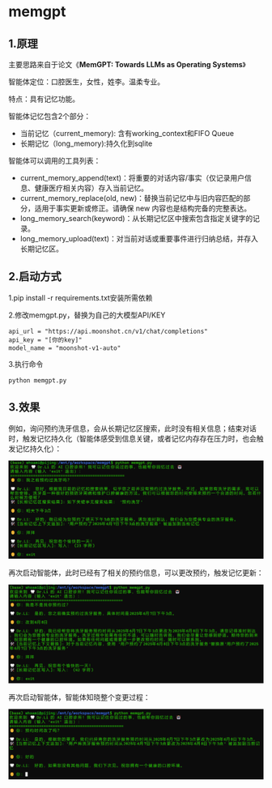 # memgpt

## 1.原理

主要思路来自于论文《**MemGPT: Towards LLMs as Operating Systems**》

智能体定位：口腔医生，女性，姓李。温柔专业。

特点：具有记忆功能。

智能体记忆包含2个部分：

- 当前记忆（current_memory): 含有working_context和FIFO Queue
- 长期记忆（long_memory):持久化到sqlite

智能体可以调用的工具列表：

- current_memory_append(text)：将重要的对话内容/事实（仅记录用户信息、健康医疗相关内容）存入当前记忆。
- current_memory_replace(old, new)：替换当前记忆中与旧内容匹配的部分，适用于事实更新或修正。请确保 new 内容也是结构完备的完整表达。
- long_memory_search(keyword)：从长期记忆区中搜索包含指定关键字的记录。
- long_memory_upload(text)：对当前对话或重要事件进行归纳总结，并存入长期记忆区。

## 2.启动方式

1.pip install -r requirements.txt安装所需依赖

2.修改memgpt.py，替换为自己的大模型API/KEY

```
api_url = "https://api.moonshot.cn/v1/chat/completions"
api_key = "[你的key]"
model_name = "moonshot-v1-auto"
```

3.执行命令

```
python memgpt.py
```

## 3.效果

例如，询问预约洗牙信息，会从长期记忆区搜索，此时没有相关信息；结束对话时，触发记忆持久化（智能体感受到信息关键，或者记忆内存存在压力时，也会触发记忆持久化）：

![1](./images/1.png)

再次启动智能体，此时已经有了相关的预约信息，可以更改预约，触发记忆更新：

![2](./images/2.png)

再次启动智能体，智能体知晓整个变更过程：

![3](./images/3.png)